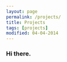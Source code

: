 ```yaml
---
layout: page
permalink: /projects/
title: Projects 
tags: [projects]
modified: 04-04-2014
---
```


### Hi there.

